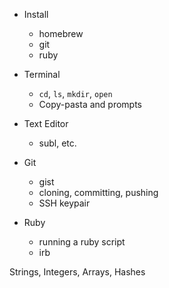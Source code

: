 * Install
  * homebrew
  * git
  * ruby

* Terminal
  * `cd`, `ls`, `mkdir`, `open`
  * Copy-pasta and prompts

* Text Editor
  * subl, etc.
  
* Git
  * gist
  * cloning, committing, pushing
  * SSH keypair

* Ruby  
  * running a ruby script
  * irb


Strings, Integers, Arrays, Hashes
